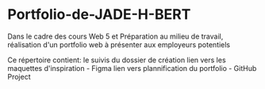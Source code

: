 # Portfolio-de-JADE-H-BERT
Dans le cadre des cours Web 5 et Préparation au milieu de travail, réalisation d'un portfolio web à présenter aux employeurs potentiels

Ce répertoire contient:
le suivis du dossier de création
lien vers les maquettes d'inspiration - Figma
lien vers plannification du portfolio - GitHub Project


